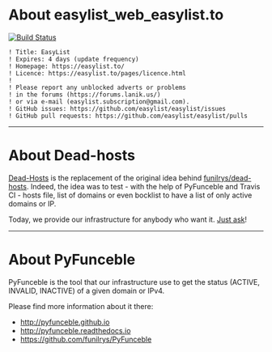 # About easylist_web_easylist.to

[![Build Status](https://travis-ci.org/dead-hosts/easylist_web_easylist.to.svg?branch=master)](https://travis-ci.org/dead-hosts/easylist_web_easylist.to)

```
! Title: EasyList
! Expires: 4 days (update frequency)
! Homepage: https://easylist.to/
! Licence: https://easylist.to/pages/licence.html
! 
! Please report any unblocked adverts or problems
! in the forums (https://forums.lanik.us/)
! or via e-mail (easylist.subscription@gmail.com).
! GitHub issues: https://github.com/easylist/easylist/issues
! GitHub pull requests: https://github.com/easylist/easylist/pulls
```

--------------------------------------------------------------------------------

# About Dead-hosts

[Dead-Hosts](https://github.com/dead-hosts) is the replacement of the original idea behind [funilrys/dead-hosts](https://github.com/funilrys/dead-hosts).
Indeed, the idea was to test - with the help of PyFunceble and Travis CI - hosts file, list of domains or even bocklist to have a list of only active domains or IP.

Today, we provide our infrastructure for anybody who want it. [Just ask](https://github.com/dead-hosts/dev-center/issues/new?template=inclusion-request.md)!


--------------------------------------------------------------------------------

# About PyFunceble

PyFunceble is the tool that our infrastructure use to get the status (ACTIVE, INVALID, INACTIVE) of a given domain or IPv4.

Please find more information about it there:

* http://pyfunceble.github.io
* http://pyfunceble.readthedocs.io
* https://github.com/funilrys/PyFunceble

